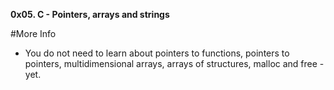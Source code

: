 **0x05. C - Pointers, arrays and strings**

#More Info

* You do not need to learn about pointers to functions, 
pointers to pointers, multidimensional arrays, 
arrays of structures, malloc and free - yet.
